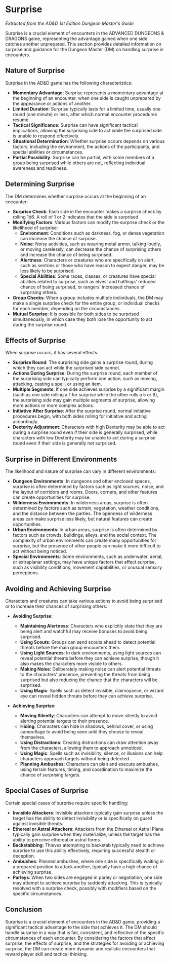 # Surprise

*Extracted from the AD&D 1st Edition Dungeon Master's Guide*

Surprise is a crucial element of encounters in the ADVANCED DUNGEONS & DRAGONS game, representing the advantage gained when one side catches another unprepared. This section provides detailed information on surprise and guidance for the Dungeon Master (DM) on handling surprise in encounters.

## Nature of Surprise

Surprise in the AD&D game has the following characteristics:

- **Momentary Advantage**: Surprise represents a momentary advantage at the beginning of an encounter, when one side is caught unprepared by the appearance or actions of another.
- **Limited Duration**: Surprise typically lasts for a limited time, usually one round (one minute) or less, after which normal encounter procedures resume.
- **Tactical Significance**: Surprise can have significant tactical implications, allowing the surprising side to act while the surprised side is unable to respond effectively.
- **Situational Determination**: Whether surprise occurs depends on various factors, including the environment, the actions of the participants, and special abilities or circumstances.
- **Partial Possibility**: Surprise can be partial, with some members of a group being surprised while others are not, reflecting individual awareness and readiness.

## Determining Surprise

The DM determines whether surprise occurs at the beginning of an encounter:

- **Surprise Check**: Each side in the encounter makes a surprise check by rolling 1d6. A roll of 1 or 2 indicates that the side is surprised.
- **Modifying Factors**: Various factors can modify the surprise check or the likelihood of surprise:
  - **Environment**: Conditions such as darkness, fog, or dense vegetation can increase the chance of surprise.
  - **Noise**: Noisy activities, such as wearing metal armor, talking loudly, or moving carelessly, can decrease the chance of surprising others and increase the chance of being surprised.
  - **Alertness**: Characters or creatures who are specifically on alert, such as sentries or those who have reason to expect danger, may be less likely to be surprised.
  - **Special Abilities**: Some races, classes, or creatures have special abilities related to surprise, such as elves' and halflings' reduced chance of being surprised, or rangers' increased chance of surprising others.
- **Group Checks**: When a group includes multiple individuals, the DM may make a single surprise check for the entire group, or individual checks for each member, depending on the circumstances.
- **Mutual Surprise**: It is possible for both sides to be surprised simultaneously, in which case they both lose the opportunity to act during the surprise round.

## Effects of Surprise

When surprise occurs, it has several effects:

- **Surprise Round**: The surprising side gains a surprise round, during which they can act while the surprised side cannot.
- **Actions During Surprise**: During the surprise round, each member of the surprising side can typically perform one action, such as moving, attacking, casting a spell, or using an item.
- **Multiple Segments**: If one side achieves surprise by a significant margin (such as one side rolling a 1 for surprise while the other rolls a 5 or 6), the surprising side may gain multiple segments of surprise, allowing more actions or more complex actions.
- **Initiative After Surprise**: After the surprise round, normal initiative procedures begin, with both sides rolling for initiative and acting accordingly.
- **Dexterity Adjustment**: Characters with high Dexterity may be able to act during a surprise round even if their side is generally surprised, while characters with low Dexterity may be unable to act during a surprise round even if their side is generally not surprised.

## Surprise in Different Environments

The likelihood and nature of surprise can vary in different environments:

- **Dungeon Environments**: In dungeons and other enclosed spaces, surprise is often determined by factors such as light sources, noise, and the layout of corridors and rooms. Doors, corners, and other features can create opportunities for surprise.
- **Wilderness Environments**: In wilderness areas, surprise is often determined by factors such as terrain, vegetation, weather conditions, and the distance between the parties. The openness of wilderness areas can make surprise less likely, but natural features can create opportunities.
- **Urban Environments**: In urban areas, surprise is often determined by factors such as crowds, buildings, alleys, and the social context. The complexity of urban environments can create many opportunities for surprise, but the presence of other people can make it more difficult to act without being noticed.
- **Special Environments**: Some environments, such as underwater, aerial, or extraplanar settings, may have unique factors that affect surprise, such as visibility conditions, movement capabilities, or unusual sensory perceptions.

## Avoiding and Achieving Surprise

Characters and creatures can take various actions to avoid being surprised or to increase their chances of surprising others:

- **Avoiding Surprise**:
  - **Maintaining Alertness**: Characters who explicitly state that they are being alert and watchful may receive bonuses to avoid being surprised.
  - **Using Scouts**: Groups can send scouts ahead to detect potential threats before the main group encounters them.
  - **Using Light Sources**: In dark environments, using light sources can reveal potential threats before they can achieve surprise, though it also makes the characters more visible to others.
  - **Making Noise**: Deliberately making noise can alert potential threats to the characters' presence, preventing the threats from being surprised but also reducing the chance that the characters will be surprised.
  - **Using Magic**: Spells such as detect invisible, clairvoyance, or wizard eye can reveal hidden threats before they can achieve surprise.

- **Achieving Surprise**:
  - **Moving Silently**: Characters can attempt to move silently to avoid alerting potential targets to their presence.
  - **Hiding**: Characters can hide in shadows, behind cover, or using camouflage to avoid being seen until they choose to reveal themselves.
  - **Using Distractions**: Creating distractions can draw attention away from the characters, allowing them to approach unnoticed.
  - **Using Magic**: Spells such as invisibility, silence, or illusions can help characters approach targets without being detected.
  - **Planning Ambushes**: Characters can plan and execute ambushes, using terrain features, timing, and coordination to maximize the chance of surprising targets.

## Special Cases of Surprise

Certain special cases of surprise require specific handling:

- **Invisible Attackers**: Invisible attackers typically gain surprise unless the target has the ability to detect invisibility or is specifically on guard against invisible threats.
- **Ethereal or Astral Attackers**: Attackers from the Ethereal or Astral Plane typically gain surprise when they materialize, unless the target has the ability to perceive ethereal or astral forms.
- **Backstabbing**: Thieves attempting to backstab typically need to achieve surprise to use this ability effectively, requiring successful stealth or deception.
- **Ambushes**: Planned ambushes, where one side is specifically waiting in a prepared position to attack another, typically have a high chance of achieving surprise.
- **Parleys**: When two sides are engaged in parley or negotiation, one side may attempt to achieve surprise by suddenly attacking. This is typically resolved with a surprise check, possibly with modifiers based on the specific circumstances.

## Conclusion

Surprise is a crucial element of encounters in the AD&D game, providing a significant tactical advantage to the side that achieves it. The DM should handle surprise in a way that is fair, consistent, and reflective of the specific circumstances of each encounter. By considering the factors that affect surprise, the effects of surprise, and the strategies for avoiding or achieving surprise, the DM can create more dynamic and realistic encounters that reward player skill and tactical thinking.
